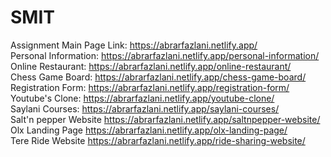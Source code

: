 # SMIT
Assignment Main Page Link: https://abrarfazlani.netlify.app/ <br/>
Personal Information: https://abrarfazlani.netlify.app/personal-information/ <br/>
Online Restaurant: https://abrarfazlani.netlify.app/online-restaurant/ <br/>
Chess Game Board: https://abrarfazlani.netlify.app/chess-game-board/ <br/>
Registration Form: https://abrarfazlani.netlify.app/registration-form/ <br/>
Youtube's Clone: https://abrarfazlani.netlify.app/youtube-clone/ <br/>
Saylani Courses: https://abrarfazlani.netlify.app/saylani-courses/ <br/>
Salt'n pepper Website https://abrarfazlani.netlify.app/saltnpepper-website/ <br/>
Olx Landing Page https://abrarfazlani.netlify.app/olx-landing-page/ <br/>
Tere Ride Website https://abrarfazlani.netlify.app/ride-sharing-website/
